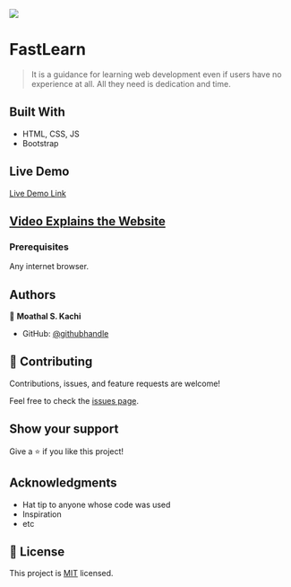 ![](https://img.shields.io/badge/Microverse-blueviolet)

# FastLearn

> It is a guidance for learning web development even if users have no experience at all. All they need is dedication and time.

## Built With

- HTML, CSS, JS
- Bootstrap

## Live Demo

[Live Demo Link](https://moathal.github.io/Cap-Stone-1)


## [Video Explains the Website](https://drive.google.com/file/d/14CNpnWyO7Uova3TtZGZNwX8Vn5tLdkQ7/view?usp=sharing)


### Prerequisites

 Any internet browser.



## Authors

👤 **Moathal S. Kachi**

- GitHub: [@githubhandle](https://github.com/moathal)

## 🤝 Contributing

Contributions, issues, and feature requests are welcome!

Feel free to check the [issues page](../../issues/).

## Show your support

Give a ⭐️ if you like this project!

## Acknowledgments

- Hat tip to anyone whose code was used
- Inspiration
- etc

## 📝 License

This project is [MIT](./MIT.md) licensed.
